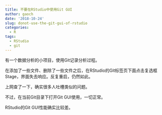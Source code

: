 ```yaml
---
title: 不要在RStudio中使用Git GUI
author: gaoch
date: '2018-10-24'
slug: donot-use-the-git-gui-of-rstudio
categories:
  - R
tags:
  - RStudio
  - git
---
```


有一个数据分析的小项目，使用Git记录分析过程。

在添加了一些文件、删除了一些文件之后，在RStudio的Git标签页下面点击复选框Stage，界面失去响应。反复重启，仍然如此。

上网查了一下，确实很多人吐槽类似的问题。

不过，在当前Git目录下打开Git GUI使用，一切正常。

RStudio的Git GUI性能确实比较差。